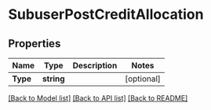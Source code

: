 # SubuserPostCreditAllocation

## Properties

Name | Type | Description | Notes
------------ | ------------- | ------------- | -------------
**Type** | **string** |  |[optional] 

[[Back to Model list]](../README.md#documentation-for-models) [[Back to API list]](../README.md#documentation-for-api-endpoints) [[Back to README]](../README.md)


